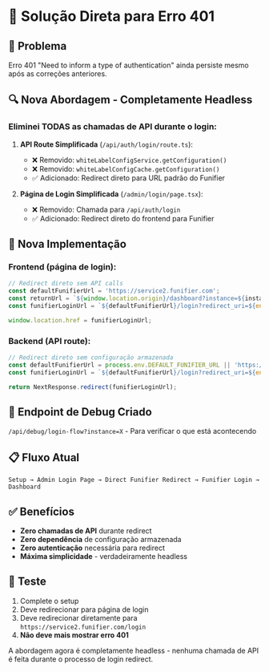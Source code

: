 # 🔧 Solução Direta para Erro 401

## 🎯 **Problema**
Erro 401 "Need to inform a type of authentication" ainda persiste mesmo após as correções anteriores.

## 🔍 **Nova Abordagem - Completamente Headless**

### **Eliminei TODAS as chamadas de API durante o login:**

1. **API Route Simplificada** (`/api/auth/login/route.ts`):
   - ❌ Removido: `whiteLabelConfigService.getConfiguration()`
   - ❌ Removido: `whiteLabelConfigCache.getConfiguration()`
   - ✅ Adicionado: Redirect direto para URL padrão do Funifier

2. **Página de Login Simplificada** (`/admin/login/page.tsx`):
   - ❌ Removido: Chamada para `/api/auth/login`
   - ✅ Adicionado: Redirect direto do frontend para Funifier

## 🚀 **Nova Implementação**

### **Frontend (página de login):**
```typescript
// Redirect direto sem API calls
const defaultFunifierUrl = 'https://service2.funifier.com';
const returnUrl = `${window.location.origin}/dashboard?instance=${instanceId}`;
const funifierLoginUrl = `${defaultFunifierUrl}/login?redirect_uri=${encodeURIComponent(returnUrl)}`;

window.location.href = funifierLoginUrl;
```

### **Backend (API route):**
```typescript
// Redirect direto sem configuração armazenada
const defaultFunifierUrl = process.env.DEFAULT_FUNIFIER_URL || 'https://service2.funifier.com';
const funifierLoginUrl = `${defaultFunifierUrl}/login?redirect_uri=${encodeURIComponent(returnUrl)}`;

return NextResponse.redirect(funifierLoginUrl);
```

## 🧪 **Endpoint de Debug Criado**
`/api/debug/login-flow?instance=X` - Para verificar o que está acontecendo

## 📋 **Fluxo Atual**
```
Setup → Admin Login Page → Direct Funifier Redirect → Funifier Login → Dashboard
```

## ✅ **Benefícios**
- **Zero chamadas de API** durante redirect
- **Zero dependência** de configuração armazenada
- **Zero autenticação** necessária para redirect
- **Máxima simplicidade** - verdadeiramente headless

## 🎯 **Teste**
1. Complete o setup
2. Deve redirecionar para página de login
3. Deve redirecionar diretamente para `https://service2.funifier.com/login`
4. **Não deve mais mostrar erro 401**

A abordagem agora é completamente headless - nenhuma chamada de API é feita durante o processo de login redirect.